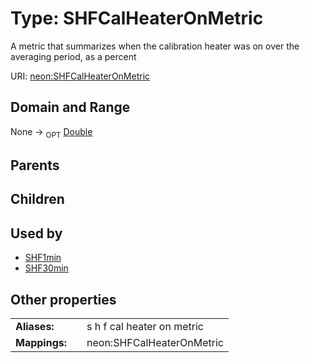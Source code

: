 
# Type: SHFCalHeaterOnMetric


A metric that summarizes when the calibration heater was on over the averaging period, as a percent

URI: [neon:SHFCalHeaterOnMetric](https://data.neonscience.org/SHFCalHeaterOnMetric)


## Domain and Range

None ->  <sub>OPT</sub> [Double](types/Double.md)

## Parents


## Children


## Used by

 * [SHF1min](SHF1min.md)
 * [SHF30min](SHF30min.md)

## Other properties

|  |  |  |
| --- | --- | --- |
| **Aliases:** | | s h f cal heater on metric |
| **Mappings:** | | neon:SHFCalHeaterOnMetric |

